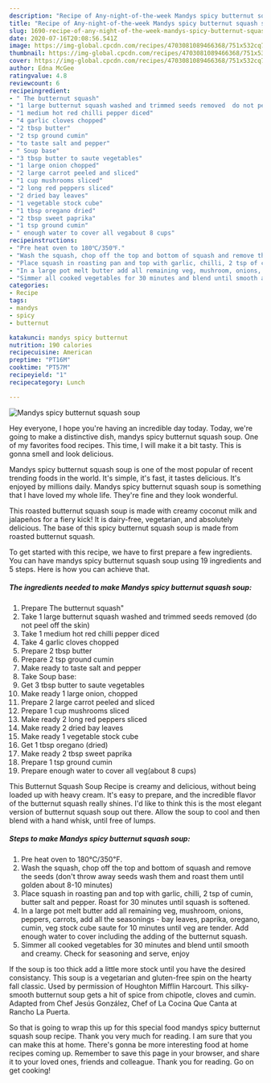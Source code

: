 ```yaml
---
description: "Recipe of Any-night-of-the-week Mandys spicy butternut squash soup"
title: "Recipe of Any-night-of-the-week Mandys spicy butternut squash soup"
slug: 1690-recipe-of-any-night-of-the-week-mandys-spicy-butternut-squash-soup
date: 2020-07-16T20:08:56.541Z
image: https://img-global.cpcdn.com/recipes/4703081089466368/751x532cq70/mandys-spicy-butternut-squash-soup-recipe-main-photo.jpg
thumbnail: https://img-global.cpcdn.com/recipes/4703081089466368/751x532cq70/mandys-spicy-butternut-squash-soup-recipe-main-photo.jpg
cover: https://img-global.cpcdn.com/recipes/4703081089466368/751x532cq70/mandys-spicy-butternut-squash-soup-recipe-main-photo.jpg
author: Edna McGee
ratingvalue: 4.8
reviewcount: 6
recipeingredient:
- " The butternut squash"
- "1 large butternut squash washed and trimmed seeds removed  do not peel off the skin"
- "1 medium hot red chilli pepper diced"
- "4 garlic cloves chopped"
- "2 tbsp butter"
- "2 tsp ground cumin"
- "to taste salt and pepper"
- " Soup base"
- "3 tbsp butter to saute vegetables"
- "1 large onion chopped"
- "2 large carrot peeled and sliced"
- "1 cup mushrooms sliced"
- "2 long red peppers sliced"
- "2 dried bay leaves"
- "1 vegetable stock cube"
- "1 tbsp oregano dried"
- "2 tbsp sweet paprika"
- "1 tsp ground cumin"
- " enough water to cover all vegabout 8 cups"
recipeinstructions:
- "Pre heat oven to 180℃/350℉."
- "Wash the squash, chop off the top and bottom of squash and remove the seeds (don&#39;t throw away seeds wash them and roast them until golden about 8-10 minutes)"
- "Place squash in roasting pan and top with garlic, chilli, 2 tsp of cumin, butter salt and pepper. Roast for 30 minutes until squash is softened."
- "In a large pot melt butter add all remaining veg, mushroom, onions, peppers, carrots, add all the seasonings - bay leaves, paprika, oregano, cumin, veg stock cube saute for 10 minutes until veg are tender. Add enough water to cover including the adding of the butternut squash."
- "Simmer all cooked vegetables for 30 minutes and blend until smooth and creamy. Check for seasoning and serve, enjoy"
categories:
- Recipe
tags:
- mandys
- spicy
- butternut

katakunci: mandys spicy butternut 
nutrition: 190 calories
recipecuisine: American
preptime: "PT16M"
cooktime: "PT57M"
recipeyield: "1"
recipecategory: Lunch

---
```



![Mandys spicy butternut squash soup](https://img-global.cpcdn.com/recipes/4703081089466368/751x532cq70/mandys-spicy-butternut-squash-soup-recipe-main-photo.jpg)

Hey everyone, I hope you're having an incredible day today. Today, we're going to make a distinctive dish, mandys spicy butternut squash soup. One of my favorites food recipes. This time, I will make it a bit tasty. This is gonna smell and look delicious.

Mandys spicy butternut squash soup is one of the most popular of recent trending foods in the world. It's simple, it's fast, it tastes delicious. It's enjoyed by millions daily. Mandys spicy butternut squash soup is something that I have loved my whole life. They're fine and they look wonderful.

This roasted butternut squash soup is made with creamy coconut milk and jalapeños for a fiery kick! It is dairy-free, vegetarian, and absolutely delicious. The base of this spicy butternut squash soup is made from roasted butternut squash.


To get started with this recipe, we have to first prepare a few ingredients. You can have mandys spicy butternut squash soup using 19 ingredients and 5 steps. Here is how you can achieve that.

<!--inarticleads1-->

##### The ingredients needed to make Mandys spicy butternut squash soup:

1. Prepare  The butternut squash&#34;
1. Take 1 large butternut squash washed and trimmed seeds removed  (do not peel off the skin)
1. Take 1 medium hot red chilli pepper diced
1. Take 4 garlic cloves chopped
1. Prepare 2 tbsp butter
1. Prepare 2 tsp ground cumin
1. Make ready to taste salt and pepper
1. Take  Soup base:
1. Get 3 tbsp butter to saute vegetables
1. Make ready 1 large onion, chopped
1. Prepare 2 large carrot peeled and sliced
1. Prepare 1 cup mushrooms sliced
1. Make ready 2 long red peppers sliced
1. Make ready 2 dried bay leaves
1. Make ready 1 vegetable stock cube
1. Get 1 tbsp oregano (dried)
1. Make ready 2 tbsp sweet paprika
1. Prepare 1 tsp ground cumin
1. Prepare  enough water to cover all veg(about 8 cups)


This Butternut Squash Soup Recipe is creamy and delicious, without being loaded up with heavy cream. It&#39;s easy to prepare, and the incredible flavor of the butternut squash really shines. I&#39;d like to think this is the most elegant version of butternut squash soup out there. Allow the soup to cool and then blend with a hand whisk, until free of lumps. 

<!--inarticleads2-->

##### Steps to make Mandys spicy butternut squash soup:

1. Pre heat oven to 180℃/350℉.
1. Wash the squash, chop off the top and bottom of squash and remove the seeds (don&#39;t throw away seeds wash them and roast them until golden about 8-10 minutes)
1. Place squash in roasting pan and top with garlic, chilli, 2 tsp of cumin, butter salt and pepper. Roast for 30 minutes until squash is softened.
1. In a large pot melt butter add all remaining veg, mushroom, onions, peppers, carrots, add all the seasonings - bay leaves, paprika, oregano, cumin, veg stock cube saute for 10 minutes until veg are tender. Add enough water to cover including the adding of the butternut squash.
1. Simmer all cooked vegetables for 30 minutes and blend until smooth and creamy. Check for seasoning and serve, enjoy


If the soup is too thick add a little more stock until you have the desired consistancy. This soup is a vegetarian and gluten-free spin on the hearty fall classic. Used by permission of Houghton Mifflin Harcourt. This silky-smooth butternut soup gets a hit of spice from chipotle, cloves and cumin. Adapted from Chef Jesús González, Chef of La Cocina Que Canta at Rancho La Puerta. 

So that is going to wrap this up for this special food mandys spicy butternut squash soup recipe. Thank you very much for reading. I am sure that you can make this at home. There's gonna be more interesting food at home recipes coming up. Remember to save this page in your browser, and share it to your loved ones, friends and colleague. Thank you for reading. Go on get cooking!
